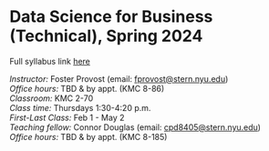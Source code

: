 # Data Science for Business (Technical), Spring 2024
Full syllabus link [here](https://brightspace.nyu.edu/d2l/le/lessons/359018/topics/9871176)

_Instructor:_ Foster Provost (email: fprovost@stern.nyu.edu) \
_Office hours:_ TBD & by appt. (KMC 8-86) \
_Classroom:_ KMC 2-70 \
_Class time:_ Thursdays 1:30-4:20 p.m. \
_First-Last Class:_ Feb 1 - May 2 \
_Teaching fellow:_ Connor Douglas (email: cpd8405@stern.nyu.edu) \
_Office hours:_ TBD & by appt. (KMC 8-185)

